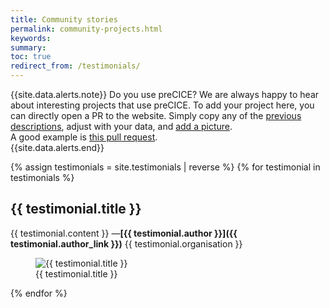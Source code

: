 ```yaml
---
title: Community stories
permalink: community-projects.html
keywords:
summary:
toc: true
redirect_from: /testimonials/
---
```


{{site.data.alerts.note}}
Do you use preCICE? We are always happy to hear about interesting projects that use preCICE. To add your project here, you can directly open a PR to the website. Simply copy any of the <a class="button primary" href="https://github.com/precice/precice.github.io/tree/master/collections/_testimonials"> previous descriptions</a>, adjust with your data, and <a class="button primary" href="https://github.com/precice/precice.github.io/tree/master/images/testimonials">add a picture</a>.<br>
A good example is <a class="button primary" href="https://github.com/precice/precice.github.io/pull/54"> this pull request</a>.<br>
{{site.data.alerts.end}}

<div class="testimonials">

{% assign testimonials = site.testimonials | reverse %}
{% for testimonial in testimonials %}

<h2>{{ testimonial.title }}</h2>

<div class="row" markdown="1">
<div class="col-md-6" markdown="1">

{{ testimonial.content }}
—**[{{ testimonial.author }}]({{ testimonial.author_link }})**
{{ testimonial.organisation }}

</div>
<div class="col-md-6" markdown="1">

<figure markdown="1">
<img src="images/testimonials/{{ testimonial.img }}" alt="{{ testimonial.title }}">
<figcaption>{{ testimonial.title }}</figcaption>
</figure>

</div>
</div>
{% endfor %}

</div>
